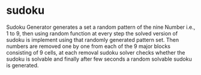 # sudoku
Sudoku Generator generates a set a random pattern of the nine Number i.e., 1 to 9, then using random function at every step the solved version of sudoku is implement using that randomly generated pattern set. Then numbers are removed one by one from each of the 9 major blocks consisting of 9 cells, at each removal sudoku solver checks whether the sudoku is solvable and finally after few seconds a random solvable sudoku is generated.
